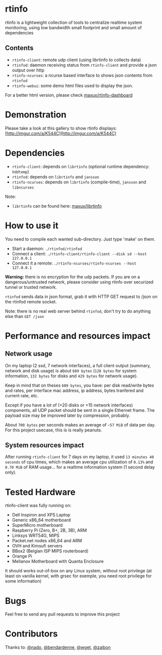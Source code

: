 # rtinfo
rtinfo is a lightweight collection of tools to centralize realtime system monitoring, using low bandwidth
small footprint and small amount of dependencies

## Contents
- `rtinfo-client`: remote udp client (using librtinfo to collects data)
- `rtinfod`: daemon receiving status from `rtinfo-client` and provide a json output over http
- `rtinfo-ncurses`: a ncurse based interface to shows json contents from `rtinfod`
- `rtinfo-webui`: some demo html files used to display the json.

For a better html version, please check [maxux/rtinfo-dashboard](https://github.com/maxux/rtinfo-dashboard)

# Demonstration

Please take a look at this gallery to show rtinfo displays: [http://imgur.com/a/K544C](http://imgur.com/a/K544C)

# Dependencies

- `rtinfo-client`: depends on `librtinfo` (optional runtime dependency: `hddtemp`)
- `rtinfod`: depends on `librtinfo` and `jansson`
- `rtinfo-ncurses`: depends on `librtinfo` (compile-time), `jansson` and `libncurses`

Note:
- `librtinfo` can be found here: [maxux/librtinfo](https://github.com/maxux/librtinfo)

# How to use it

You need to compile each wanted sub-directory. Just type 'make' on them.

- Start a daemon: `./rtinfod/rtinfod`
- Connect a client: `./rtinfo-client/rtinfo-client --disk sd --host 127.0.0.1`
- Connect it a remote: `./rtinfo-ncurses/rtinfo-ncurses --host 127.0.0.1`

**Warning:** there is no encryption for the udp packets.
If you are on a dangerous/untrusted network, please consider using rtinfo over securized tunnel or trusted network.

`rtinfod` sends data in json format, grab it with HTTP GET request to /json on the rtinfod remote socket.

Note: there is no real web server behind `rtinfod`, don't try to do anything else than `GET /json`

# Performance and resources impact

## Network usage
On my laptop (2 ssd, 7 network interfaces), a full client output (summary, network and disk usage) is about
`689 bytes` (`128 bytes` for system information, `132 bytes` for disks and `429 bytes` for network usage).

Keep in mind that on theses `689 bytes`, you have: per disk read/write bytes and rates, per interface mac address,
ip address, bytes tranfered and current rate, etc.

Except if you have a lot of (+20 disks or +15 network interfaces) components, all UDP packet should be sent
in a single Ethernet frame. The payload size may be improved later by compression, probably.

About `700 bytes` per seconds makes an average of `~57 MiB` of data per day. For this project usecase, this is
is really peanuts.

## System resources impact

After running `rtinfo-client` for 7 days on my laptop, it used `13 minutes 40 seconds` of cpu times, which makes
an average cpu utilization of `0.13%` and `0.70 MiB` of RAM usage... for a realtime information system (1 second delay only).

# Tested Hardware

rtinfo-client was fully running on:
- Dell Inspiron and XPS Laptop
- Generic x86_64 motherboard
- SuperMicro motherboard
- Raspberry Pi (Zero, B+, 2B, 3B), ARM
- Linksys WRT54G, MIPS
- Packet.net nodes x86_64 and ARM
- OVH and Kimsufi servers
- BBox2 (Belgian ISP MIPS routerboard)
- Orange Pi
- Mellanox Motherboard with Quanta Enclosure

It should works out-of-box on any Linux system, without root privilege
(at least on vanilla kernel, with grsec for exemple, you need root privilege for some information)


# Bugs
Feel free to send any pull requests to improve this project

# Contributors
Thanks to:
[@nado](https://github.com/nado),
[@bendardenne](https://github.com/bendardenne),
[@wget](https://github.com/wget),
[@zaibon](https://github.com/zaibon)
